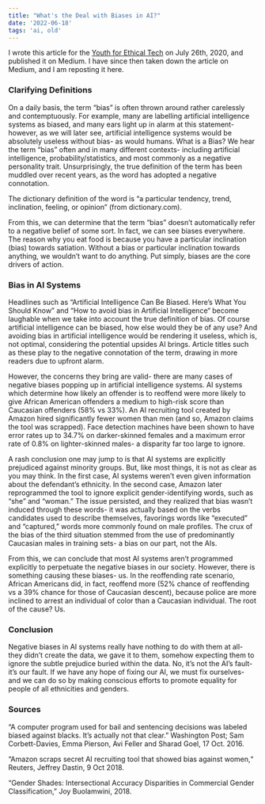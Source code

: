 ```yaml
---
title: "What's the Deal with Biases in AI?"
date: '2022-06-18'
tags: 'ai, old'
---
```


I wrote this article for the [Youth for Ethical Tech](https://www.instagram.com/p/CDKUKijDm1I/?utm_source=ig_web_button_share_sheet) on July 26th, 2020, and published it on Medium. I have since then taken down the article on Medium, and I am reposting it here. 

### Clarifying Definitions

On a daily basis, the term “bias” is often thrown around rather carelessly and contemptuously. For example, many are labelling artificial intelligence systems as biased, and many ears light up in alarm at this statement- however, as we will later see, artificial intelligence systems would be absolutely useless without bias- as would humans. 
What is a Bias?
We hear the term “bias” often and in many different contexts- including artificial intelligence, probability/statistics, and most commonly as a negative personality trait. Unsurprisingly, the true definition of the term has been muddled over recent years, as the word has adopted a negative connotation. 

The dictionary definition of the word is “a particular tendency, trend, inclination, feeling, or opinion” (from dictionary.com). 

From this, we can determine that the term “bias” doesn’t automatically refer to a negative belief of some sort. In fact, we can see biases everywhere. The reason why you eat food is because you have a particular inclination (bias) towards satiation. Without a bias or particular inclination towards anything, we wouldn’t want to do anything. Put simply, biases are the core drivers of action.

### Bias in AI Systems

Headlines such as “Artificial Intelligence Can Be Biased. Here’s What You Should Know” and “How to avoid bias in Artificial Intelligence“ become laughable when we take into account the true definition of bias. Of course artificial intelligence can be biased, how else would they be of any use? And avoiding bias in artificial intelligence would be rendering it useless, which is, not optimal, considering the potential upsides AI brings. Article titles such as these play to the negative connotation of the term, drawing in more readers due to upfront alarm. 

However, the concerns they bring are valid- there are many cases of negative biases popping up in artificial intelligence systems. AI systems which determine how likely an offender is to reoffend were more likely to give African American offenders a medium to high-risk score than Caucasian offenders (58% vs 33%). An AI recruiting tool created by Amazon hired significantly fewer women than men (and so, Amazon claims the tool was scrapped). Face detection machines have been shown to have error rates up to 34.7% on darker-skinned females and a maximum error rate of 0.8% on lighter-skinned males- a disparity far too large to ignore. 

A rash conclusion one may jump to is that AI systems are explicitly prejudiced against minority groups. But, like most things, it is not as clear as you may think. In the first case, AI systems weren’t even given information about the defendant’s ethnicity. In the second case, Amazon later reprogrammed the tool to ignore explicit gender-identifying words, such as “she” and “woman.” The issue persisted, and they realized that bias wasn’t induced through these words- it was actually based on the verbs candidates used to describe themselves, favorings words like “executed” and “captured,” words more commonly found on male profiles. The crux of the bias of the third situation stemmed from the use of predominantly Caucasian males in training sets- a bias on our part, not the AIs.

From this, we can conclude that most AI systems aren’t programmed explicitly to perpetuate the negative biases in our society. However, there is something causing these biases- us. In the reoffending rate scenario, African Americans did, in fact, reoffend more (52% chance of reoffending vs a 39% chance for those of Caucasian descent), because police are more inclined to arrest an individual of color than a Caucasian individual. The root of the cause? Us.


### Conclusion
Negative biases in AI systems really have nothing to do with them at all- they didn’t create the data, we gave it to them, somehow expecting them to ignore the subtle prejudice buried within the data. No, it’s not the AI’s fault- it’s our fault. If we have any hope of fixing our AI, we must fix ourselves- and we can do so by making conscious efforts to promote equality for people of all ethnicities and genders.

### Sources
“A computer program used for bail and sentencing decisions was labeled biased against blacks. It’s actually not that clear.” Washington Post; Sam Corbett-Davies, Emma Pierson, Avi Feller and Sharad Goel, 17 Oct. 2016.

“Amazon scraps secret AI recruiting tool that showed bias against women,“ Reuters, Jeffrey Dastin, 9 Oct 2018.

“Gender Shades: Intersectional Accuracy Disparities in Commercial Gender Classification,” Joy Buolamwini, 2018.
